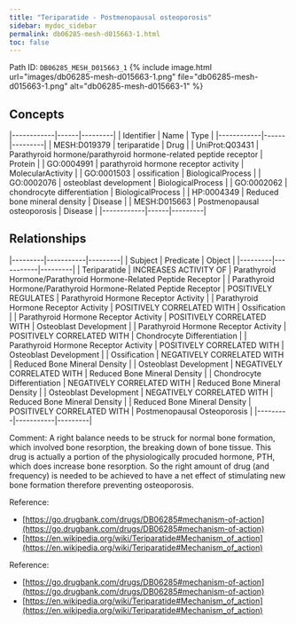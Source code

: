 ```yaml
---
title: "Teriparatide - Postmenopausal osteoporosis"
sidebar: mydoc_sidebar
permalink: db06285-mesh-d015663-1.html
toc: false 
---
```



Path ID: `DB06285_MESH_D015663_1`
{% include image.html url="images/db06285-mesh-d015663-1.png" file="db06285-mesh-d015663-1.png" alt="db06285-mesh-d015663-1" %}

## Concepts

|------------|------|---------|
| Identifier | Name | Type    |
|------------|------|---------|
| MESH:D019379 | teriparatide | Drug |
| UniProt:Q03431 | Parathyroid hormone/parathyroid hormone-related peptide receptor | Protein |
| GO:0004991 | parathyroid hormone receptor activity | MolecularActivity |
| GO:0001503 | ossification | BiologicalProcess |
| GO:0002076 | osteoblast development | BiologicalProcess |
| GO:0002062 | chondrocyte differentiation | BiologicalProcess |
| HP:0004349 | Reduced bone mineral density | Disease |
| MESH:D015663 | Postmenopausal osteoporosis | Disease |
|------------|------|---------|

## Relationships

|---------|-----------|---------|
| Subject | Predicate | Object  |
|---------|-----------|---------|
| Teriparatide | INCREASES ACTIVITY OF | Parathyroid Hormone/Parathyroid Hormone-Related Peptide Receptor |
| Parathyroid Hormone/Parathyroid Hormone-Related Peptide Receptor | POSITIVELY REGULATES | Parathyroid Hormone Receptor Activity |
| Parathyroid Hormone Receptor Activity | POSITIVELY CORRELATED WITH | Ossification |
| Parathyroid Hormone Receptor Activity | POSITIVELY CORRELATED WITH | Osteoblast Development |
| Parathyroid Hormone Receptor Activity | POSITIVELY CORRELATED WITH | Chondrocyte Differentiation |
| Parathyroid Hormone Receptor Activity | POSITIVELY CORRELATED WITH | Osteoblast Development |
| Ossification | NEGATIVELY CORRELATED WITH | Reduced Bone Mineral Density |
| Osteoblast Development | NEGATIVELY CORRELATED WITH | Reduced Bone Mineral Density |
| Chondrocyte Differentiation | NEGATIVELY CORRELATED WITH | Reduced Bone Mineral Density |
| Osteoblast Development | NEGATIVELY CORRELATED WITH | Reduced Bone Mineral Density |
| Reduced Bone Mineral Density | POSITIVELY CORRELATED WITH | Postmenopausal Osteoporosis |
|---------|-----------|---------|

Comment: A right balance needs to be struck for normal bone formation, which involved bone resorption, the breaking down of bone tissue. This drug is actually a portion of the physiologically procuded hormone, PTH, which does increase bone resorption. So the right amount of drug (and frequency) is needed to be achieved to have a net effect of stimulating new bone formation therefore preventing osteoporosis.

Reference: 
  - [https://go.drugbank.com/drugs/DB06285#mechanism-of-action](https://go.drugbank.com/drugs/DB06285#mechanism-of-action)
  - [https://en.wikipedia.org/wiki/Teriparatide#Mechanism_of_action](https://en.wikipedia.org/wiki/Teriparatide#Mechanism_of_action)

Reference: 
  - [https://go.drugbank.com/drugs/DB06285#mechanism-of-action](https://go.drugbank.com/drugs/DB06285#mechanism-of-action)
  - [https://en.wikipedia.org/wiki/Teriparatide#Mechanism_of_action](https://en.wikipedia.org/wiki/Teriparatide#Mechanism_of_action)
